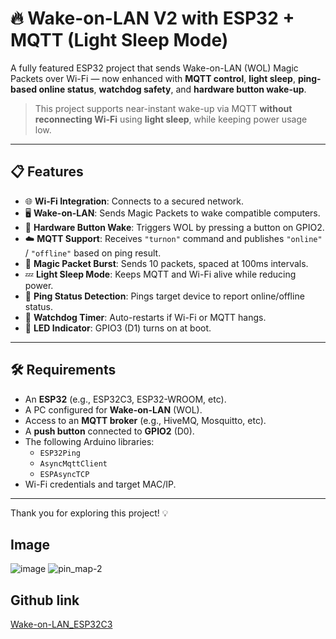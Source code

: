 # 🔥 Wake-on-LAN V2 with ESP32 + MQTT (Light Sleep Mode)

A fully featured ESP32 project that sends Wake-on-LAN (WOL) Magic Packets over Wi-Fi — now enhanced with **MQTT control**, **light sleep**, **ping-based online status**, **watchdog safety**, and **hardware button wake-up**.

> This project supports near-instant wake-up via MQTT **without reconnecting Wi-Fi** using **light sleep**, while keeping power usage low.

---

## 📋 Features

- 🌐 **Wi-Fi Integration**: Connects to a secured network.
- 🖥️ **Wake-on-LAN**: Sends Magic Packets to wake compatible computers.
- 🔘 **Hardware Button Wake**: Triggers WOL by pressing a button on GPIO2.
- ☁️ **MQTT Support**: Receives `"turnon"` command and publishes `"online"` / `"offline"` based on ping result.
- 🔄 **Magic Packet Burst**: Sends 10 packets, spaced at 100ms intervals.
- 💤 **Light Sleep Mode**: Keeps MQTT and Wi-Fi alive while reducing power.
- 🧠 **Ping Status Detection**: Pings target device to report online/offline status.
- 🐶 **Watchdog Timer**: Auto-restarts if Wi-Fi or MQTT hangs.
- 🔆 **LED Indicator**: GPIO3 (D1) turns on at boot.

---

## 🛠️ Requirements

- An **ESP32** (e.g., ESP32C3, ESP32-WROOM, etc).
- A PC configured for **Wake-on-LAN** (WOL).
- Access to an **MQTT broker** (e.g., HiveMQ, Mosquitto, etc).
- A **push button** connected to **GPIO2** (D0).
- The following Arduino libraries:
  - `ESP32Ping`
  - `AsyncMqttClient`
  - `ESPAsyncTCP`
- Wi-Fi credentials and target MAC/IP.

---

Thank you for exploring this project! 💡

## Image

![image](https://github.com/user-attachments/assets/ea2b2090-3d08-4e16-9848-cc1cb8b4bd79)
![pin_map-2](https://github.com/user-attachments/assets/5ac26256-06c6-40ae-ab29-bd35d11dfe80)

## Github link

[Wake-on-LAN_ESP32C3](https://github.com/manoper93/Wake-on-LAN_ESP32C3)
